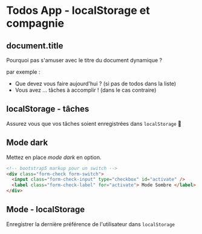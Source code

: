 # Todos App - localStorage et compagnie

## document.title

Pourquoi pas s'amuser avec le titre du document dynamique ?

par exemple :

- Que devez vous faire aujourd'hui ? (si pas de todos dans la liste)
- Vous avez ... tâches à accomplir ! (dans le cas contraire)

## localStorage - tâches

Assurez vous que vos tâches soient enregistrées dans `localStorage` 💪

## Mode dark

Mettez en place _mode dark_ en option.

```html
<!-- bootstrap5 markup pour un switch -->
<div class="form-check form-switch">
  <input class="form-check-input" type="checkbox" id="activate" />
  <label class="form-check-label" for="activate"> Mode Sombre </label>
</div>
```

## Mode - localStorage

Enregistrer la dernière préférence de l'utilisateur dans `localStorage`
